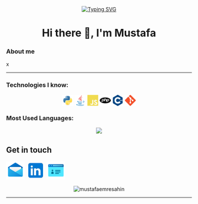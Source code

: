 <div align="center">
  <a href="#">
    <img src="https://readme-typing-svg.herokuapp.com?color=00FF00&lines=Where+would+programmers+be;without+copy-and-paste%3F" alt="Typing SVG">
  </a>
</div>

<h1 align="center">Hi there 👋, I'm Mustafa</h1>

### About me
x
<!--I'm a 20-year-old Computer Science student at the University of Houston, located in Houston, TX. With a passion for building software that solves real-world problems, I'm on a journey to become a full-stack software engineer. Currently in my third year of studies, I'm dedicated to honing my skills in developing responsive and user-friendly web applications using modern frameworks like React and Django.-->


<hr>

<h3 align="left">Technologies I know:</h3>

<p align="center">
		<img align="center" src="https://raw.githubusercontent.com/devicons/devicon/master/icons/python/python-original.svg" alt="devicon" height="30" width="30" />
        <img align="center" src="https://raw.githubusercontent.com/devicons/devicon/master/icons/java/java-original.svg" alt="devicon" height="30" width="30" />
		<img align="center" src="https://raw.githubusercontent.com/devicons/devicon/master/icons/javascript/javascript-plain.svg" alt="devicon" height="30" width="30" />
    		<img align="center" src="https://raw.githubusercontent.com/devicons/devicon/master/icons/php/php-plain.svg" alt="devicon" height="30" width="30" />
        <img align="center" src="https://raw.githubusercontent.com/devicons/devicon/master/icons/cplusplus/cplusplus-plain.svg" alt="devicon" height="30" width="30" />
		<img align="center" src="https://raw.githubusercontent.com/devicons/devicon/master/icons/git/git-plain.svg" alt="devicon" height="30" width="30" />
		 
		
</p>

<!--<h3 align="left">Spotify listening now:</h3>
<a href="https://open.spotify.com/user/60kpx1avc7sq6u2793uvb4tjf"><img src="https://spotify-readme-beta.vercel.app/api/spotify-playing" alt="Spotify Playing" width="350" /></a>-->


<h3 align="left">Most Used Languages:</h3>

<p align="center">
<img src="https://github-readme-stats.vercel.app/api/top-langs/?username=mustafaemresahin&layout=compact&theme=tokyonight&hide=css&hide_title=true&exclude_repo=MyCity&langs_count=8"/>
<!--<img height="160em" src="https://github-readme-stats.vercel.app/api?username=mustafaemresahin&show_icons=true&theme=tokyonight&icon_color=6392DF"/>-->
</p>

## Get in touch

<div style="display: flex; align-items: center; text-align:center;">
  <a href="mailto:mustafa.sahin03@outlook.com" target="_blank">
    <img src="imgs/email.png" alt="email" height="50" width="50" />
  </a>
  <a href="https://www.linkedin.com/in/mustafa-sahin03" target="_blank" style="margin-left: 10px;">
    <img alt="LinkedIn" src="imgs/linkedin.png" height="40" width="40" />
  </a>
  <a href="https://www.mustafaemresahin.com/" target="_blank" style="margin-left: 10px;">
    <img alt="LinkedIn" src="imgs/website.png" height="50" width="50" />
  </a>
</div>

<p align="center"> <img src="https://komarev.com/ghpvc/?username=mustafaemresahin&label=Profile%20views&color=0e75b6&style=flat" alt="mustafaemresahin" /> </p>

------------